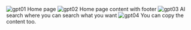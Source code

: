 ![gpt01](https://github.com/user-attachments/assets/97f822b4-e471-4bef-b70f-fb058009b578)
Home page 
![gpt02](https://github.com/user-attachments/assets/c63bf530-66da-4dc7-b6ed-386dc27a17ba)
Home page content with footer
![gpt03](https://github.com/user-attachments/assets/aca4b3cc-7f0a-49ce-9317-5e66dcca0134)
AI search where you can search what you want
![gpt04](https://github.com/user-attachments/assets/cff153f1-3c1f-4497-aad7-91f02d9feb1b)
You can copy the content too.
